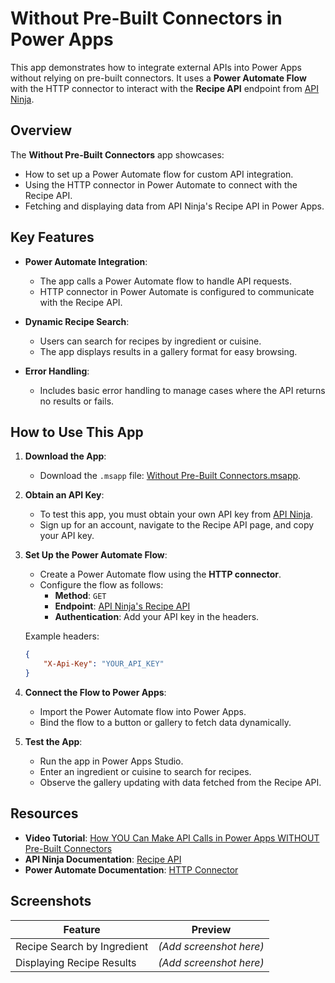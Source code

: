 # Without Pre-Built Connectors in Power Apps

This app demonstrates how to integrate external APIs into Power Apps without relying on pre-built connectors. It uses a **Power Automate Flow** with the HTTP connector to interact with the **Recipe API** endpoint from [API Ninja](https://api-ninjas.com/).

## Overview

The **Without Pre-Built Connectors** app showcases:
- How to set up a Power Automate flow for custom API integration.
- Using the HTTP connector in Power Automate to connect with the Recipe API.
- Fetching and displaying data from API Ninja's Recipe API in Power Apps.

## Key Features

- **Power Automate Integration**:
  - The app calls a Power Automate flow to handle API requests.
  - HTTP connector in Power Automate is configured to communicate with the Recipe API.

- **Dynamic Recipe Search**:
  - Users can search for recipes by ingredient or cuisine.
  - The app displays results in a gallery format for easy browsing.

- **Error Handling**:
  - Includes basic error handling to manage cases where the API returns no results or fails.

## How to Use This App

1. **Download the App**:
   - Download the `.msapp` file: [Without Pre-Built Connectors.msapp](./Without%20Pre-Built%20Connectors.msapp).

2. **Obtain an API Key**:
   - To test this app, you must obtain your own API key from [API Ninja](https://api-ninjas.com/).
   - Sign up for an account, navigate to the Recipe API page, and copy your API key.

3. **Set Up the Power Automate Flow**:
   - Create a Power Automate flow using the **HTTP connector**.
   - Configure the flow as follows:
     - **Method**: `GET`
     - **Endpoint**: [API Ninja's Recipe API](https://api-ninjas.com/api/recipes)
     - **Authentication**: Add your API key in the headers.

   Example headers:
   ```json
   {
       "X-Api-Key": "YOUR_API_KEY"
   }
   ```

4. **Connect the Flow to Power Apps**:
   - Import the Power Automate flow into Power Apps.
   - Bind the flow to a button or gallery to fetch data dynamically.

5. **Test the App**:
   - Run the app in Power Apps Studio.
   - Enter an ingredient or cuisine to search for recipes.
   - Observe the gallery updating with data fetched from the Recipe API.

## Resources

- **Video Tutorial**: [How YOU Can Make API Calls in Power Apps WITHOUT Pre-Built Connectors](https://www.youtube.com/watch?v=F2xAhKpS-Mc)
- **API Ninja Documentation**: [Recipe API](https://api-ninjas.com/api/recipes)
- **Power Automate Documentation**: [HTTP Connector](https://learn.microsoft.com/en-us/power-automate/connectors/standardhttp/)

## Screenshots

| Feature                     | Preview                                |
|-----------------------------|----------------------------------------|
| Recipe Search by Ingredient | *(Add screenshot here)*               |
| Displaying Recipe Results   | *(Add screenshot here)*               |
